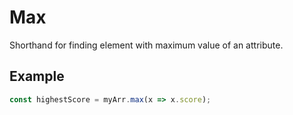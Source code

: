 # Max

Shorthand for finding element with maximum value of an attribute.

## Example

```typescript
const highestScore = myArr.max(x => x.score);
```
